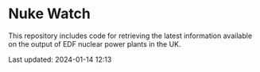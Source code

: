 # Nuke Watch

This repository includes code for retrieving the latest information available on the output of EDF nuclear power plants in the UK.

Last updated: 2024-01-14 12:13